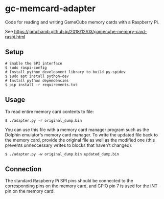 # gc-memcard-adapter

Code for reading and writing GameCube memory cards with a Raspberry Pi.

See https://jamchamb.github.io/2018/12/03/gamecube-memory-card-raspi.html

## Setup

```console
# Enable the SPI interface
$ sudo raspi-config
# Install python development library to build py-spidev
$ sudo apt install python-dev
# Install python dependencies
$ pip install -r requirements.txt
```

## Usage

To read entire memory card contents to file:

`$ ./adapter.py -r original_dump.bin`

You can use this file with a memory card manager program such as the
Dolphin emulator's memory card manager. To write the updated file back
to the memory card, provide the original file as well as the modified one
(this prevents unneccessary writes to blocks that haven't changed):

`$ ./adapter.py -w original_dump.bin updated_dump.bin`

## Connection

The standard Raspberry Pi SPI pins should be connected to the corresponding
pins on the memory card, and GPIO pin 7 is used for the INT pin on the memory card.

